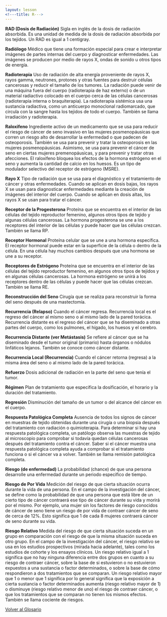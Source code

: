 ```yaml
---
layout: lesson
<!---title: R--->
---
```


<a name="top"></a>

**RAD (Dosis de Radiación)** 
Sigla en inglés de la dosis de radiación absorbida. Es una unidad de medida de la dosis de radiación absorbida por los tejidos. Un RAD es igual a 1 centigray.

**Radiólogo**
Médico que tiene una formación especial para crear e interpretar imágenes de partes internas del cuerpo y diagnosticar enfermedades. Las imágenes se producen por medio de rayos X, ondas de sonido u otros tipos de energía.

**Radioterapia**
Uso de radiación de alta energía proveniente de rayos X, rayos gamma, neutrones, protones y otras fuentes para destruir células cancerosas y reducir el tamaño de los tumores. La radiación puede venir de una máquina fuera del cuerpo (radioterapia de haz externo) o de un material radiactivo colocado en el cuerpo cerca de las células cancerosas (radioterapia interna o braquiterapia). La radioterapia sistémica usa una sustancia radiactiva, como un anticuerpo monoclonal radiomarcado, que circula con la sangre hasta los tejidos de todo el cuerpo. También se llama irradiación y radioterapia.

**Raloxifeno**
Ingrediente activo de un medicamento que se usa para reducir el riesgo de cáncer de seno invasivo en las mujeres posmenopáusicas que corren un riesgo alto de desarrollar la enfermedad o que padecen de osteoporosis. También se usa para prevenir y tratar la osteoporosis en las mujeres posmenopáusicas. Asimismo, se usa para prevenir el cáncer de seno en ciertas mujeres premenopáusicas, y para prevenir y tratar otras afecciones. El raloxifeno bloquea los efectos de la hormona estrógeno en el seno y aumenta la cantidad de calcio en los huesos. Es un tipo de modulador selectivo del receptor de estrógeno (MSRE).

**Rayo X**
Tipo de radiación que se usa para el diagnóstico y el tratamiento de cáncer y otras enfermedades. Cuando se aplican en dosis bajas, los rayos X se usan para diagnosticar enfermedades mediante la creación de imágenes del interior del cuerpo. Cuando se aplican en dosis altas, los rayos X se usan para tratar el cáncer.

**Receptor de la Progesterona**
Proteína que se encuentra en el interior de las células del tejido reproductor femenino, algunos otros tipos de tejido y algunas células cancerosas. La hormona progesterona se une a los receptores del interior de las células y puede hacer que las células crezcan. También se llama RP.

**Receptor Hormonal**
Proteína celular que se une a una hormona específica. El receptor hormonal puede estar en la superficie de la célula o dentro de la célula. En una célula hay muchos cambios después que una hormona se une a su receptor.

**Receptores de Estrógeno**
Proteína que se encuentra en el interior de las células del tejido reproductor femenino, en algunos otros tipos de tejidos y en algunas células cancerosas. La hormona estrógeno se unirá a los receptores dentro de las células y puede hacer que las células crezcan. También se llama RE.

**Reconstrucción del Seno**
Cirugía que se realiza para reconstruir la forma del seno después de una mastectomía.

**Recurrencia (Relapso)**
Cuando el cáncer regresa. Recurrencia local es el regreso del cáncer al mismo seno o al mismo lado de la pared torácica. Recurrencia distante es el regreso del cáncer que se ha diseminado a otras partes del cuerpo, como los pulmones, el hígado, los huesos y el cerebro.   

**Recurrencia Distante (ver Metástasis)**
Se refiere al cáncer que se ha diseminado desde el tumor original (primario) hasta órganos o nódulos linfáticos lejanos. También se conoce como cáncer distante.

**Recurrencia Local (Recurrencia)**
Cuando el cáncer retorna (regresa) a la misma área del seno o al mismo lado de la pared torácica. 

**Refuerzo**
Dosis adicional de radiación en la parte del seno que tenía el tumor.

**Régimen**
Plan de tratamiento que especifica la dosificación, el horario y la duración del tratamiento.

**Regresión**
Disminución del tamaño de un tumor o del alcance del cáncer en el cuerpo.

**Respuesta Patológica Completa**
Ausencia de todos los signos de cáncer en muestras de tejido obtenidas durante una cirugía o una biopsia después del tratamiento con radiación o quimioterapia. Para determinar si hay una respuesta patológica completa, un patólogo observa las muestras de tejido al microscopio para comprobar si todavía quedan células cancerosas después del tratamiento contra el cáncer. Saber si el cáncer muestra una respuesta patológica completa ayuda a comprobar si el tratamiento funciona o si el cáncer va a volver. También se llama remisión patológica completa.

**Riesgo (de enfermedad)**
La probabilidad (chance) de que una persona desarrolle una enfermedad durante un periodo especifico de tiempo.

**Riesgo de Por Vida**
Medición del riesgo de que cierta situación ocurra durante la vida de una persona. En el campo de la investigación del cáncer, se define como la probabilidad de que una persona que está libre de un cierto tipo de cáncer contraerá ese tipo de cáncer durante su vida y morirá por el mismo. Por ejemplo, una mujer sin los factores de riesgo conocidos de cáncer de seno tiene un riesgo de por vida de contraer cáncer de seno de cerca de 12%. Esto significa que 1 de cada 8 mujeres contraerá cáncer de seno durante su vida.

**Riesgo Relativo**
Medida del riesgo de que cierta situación suceda en un grupo en comparación con el riesgo de que la misma situación suceda en otro grupo. En el campo de la investigación del cáncer, el riesgo relativo se usa en los estudios prospectivos (mirada hacia adelante), tales como los estudios de cohorte y los ensayos clínicos. Un riesgo relativo igual a 1 significa que no hay ninguna diferencia entre dos grupos en cuanto a su riesgo de contraer cáncer, sobre la base de si estuvieron o no estuvieron expuestos a una sustancia o factor determinados, o sobre la base de cómo respondieron a dos tratamientos que se comparan. Un riesgo relativo mayor que 1 o menor que 1 significa por lo general significa que la exposición a cierta sustancia o factor determinados aumenta (riesgo relativo mayor de 1) o disminuye (riesgo relativo menor de uno) el riesgo de contraer cáncer, o que los tratamientos que se comparan no tienen los mismos efectos. También se llama cociente de riesgos.


<!--a href="#top">Volver arriba</a-->
<a href="https://scnslabutsa.github.io/myhthelperEduContent/Glossarysp/index.html">Volver al Glosario</a>

